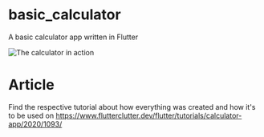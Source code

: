 # basic_calculator

A basic calculator app written in Flutter

![The calculator in action](https://www.flutterclutter.dev/images/wp-content/uploads/2020/07/flutter-basic-caclulator-animation.gif)

# Article

Find the respective tutorial about how everything was created and how it's to be used on https://www.flutterclutter.dev/flutter/tutorials/calculator-app/2020/1093/
